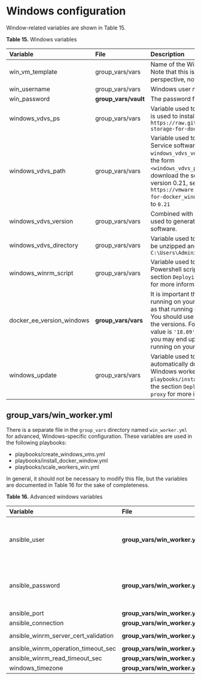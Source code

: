 # Windows configuration

Window-related variables are shown in Table 15.


**Table 15.** Windows variables

|Variable|File|Description|
|:-------|:---|:----------|
|win\_vm\_template|group_vars/vars|Name of the Windows 2016 VM Template to use. Note that this is the name from a vCenter perspective, not the hostname.|
|win\_username|group_vars/vars|Windows user name. The default is `Administrator` |
|win\_password|**group_vars/vault**|The password for the Windows account.|
|windows\_vdvs\_ps|group_vars/vars|Variable used to download the PowerShell script that is used to install vDVS for Windows. For example, `https://raw.githubusercontent.com/vmware/vsphere-storage-for-docker/master/install-vdvs.ps1` |
|windows\_vdvs\_path|group_vars/vars|Variable used to download vSphere Docker Volume Service software. This variable is combined with `windows_vdvs_version` (below) to generate a URL of the form `<windows_vdvs_path>_<windows_vdvs_version>.zip` to download the software. For example, to download version 0.21, set `windows_vdvs_path` equal to `https://vmware.bintray.com/vDVS/vsphere-storage-for-docker_windows` and `windows_vdvs_version` equal to `0.21` |
|windows\_vdvs\_version|group_vars/vars|Combined with `windows_vdvs_path`, this variable is used to generate the URL for downloading the software.|
|windows\_vdvs\_directory|group_vars/vars|Variable used to determine where vDVS software will be unzipped and installed from. The default is `C:\Users\Administrator\Downloads`|
|windows\_winrm\_script|group_vars/vars|Variable used to determine where the `winrm` Powershell script will be downloaded from. See the section `Deploying Windows workers behind a proxy` for more information.|
|docker\_ee\_version\_windows|**group_vars/vars**|It is important that the version of the Docker engine running on your Windows worker nodes is the same as that running on RHEL in the rest of your cluster. You should use this variable to explicitly match up the versions. For Docker 2.1, the recommended value is `'18.09'`. If you do not explicitly set this value, you may end up with an incompatible newer version running on your Windows workers.|
|windows\_update|group_vars/vars|Variable used to determine if Windows updates are automatically downloaded when installing Docker on Windows worker nodes (in the `playbooks/install_docker.yml`). Defaults to `true`. See the section `Deploying Windows workers behind a proxy` for more information.|

## group_vars/win_worker.yml

There is a separate file in the `group_vars` directory named `win_worker.yml` for advanced, Windows-specific configuration. These variables are used in the following playbooks:

-   playbooks/create\_windows\_vms.yml
-   playbooks/install\_docker\_window.yml
-   playbooks/scale\_workers\_win.yml

In general, it should not be necessary to modify this file, but the variables are documented in Table 16 for the sake of completeness.


**Table 16.** Advanced windows variables

|Variable|File|Description|
|:-------|:---|:----------|
|ansible\_user|**group_vars/win\_worker.yml**|Defaults to the Windows user account `win_username` as specified in `group_vars/vars` |
|ansible\_password|**group_vars/win\_worker.yml**|Defaults to the Windows user password `win_password` as specified in `group_vars/vault`|
|ansible\_port|**group_vars/win\_worker.yml**|5986|
|ansible\_connection|**group_vars/win\_worker.yml**|winrm|
|ansible\_winrm\_server\_cert\_validation|**group_vars/win\_worker.yml**|Defaults to `ignore`|
|ansible\_winrm\_operation\_timeout\_sec|**group_vars/win\_worker.yml**|Defaults to `250`|
|ansible\_winrm\_read\_timeout\_sec|**group_vars/win\_worker.yml**|Defaults to `300`|
|windows\_timezone|**group_vars/win\_worker.yml**|Defaults to `15`|
